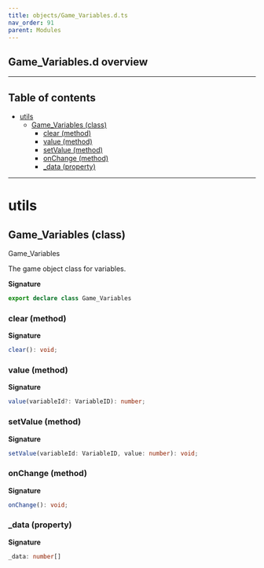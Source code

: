 ```yaml
---
title: objects/Game_Variables.d.ts
nav_order: 91
parent: Modules
---
```


## Game_Variables.d overview

---

<h2 class="text-delta">Table of contents</h2>

- [utils](#utils)
  - [Game_Variables (class)](#game_variables-class)
    - [clear (method)](#clear-method)
    - [value (method)](#value-method)
    - [setValue (method)](#setvalue-method)
    - [onChange (method)](#onchange-method)
    - [\_data (property)](#_data-property)

---

# utils

## Game_Variables (class)

Game_Variables

The game object class for variables.

**Signature**

```ts
export declare class Game_Variables
```

### clear (method)

**Signature**

```ts
clear(): void;
```

### value (method)

**Signature**

```ts
value(variableId?: VariableID): number;
```

### setValue (method)

**Signature**

```ts
setValue(variableId: VariableID, value: number): void;
```

### onChange (method)

**Signature**

```ts
onChange(): void;
```

### \_data (property)

**Signature**

```ts
_data: number[]
```
